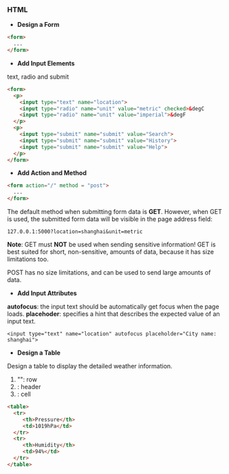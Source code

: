 ### HTML

* **Design a Form**
```html
<form>
  ...
</form>
```
* **Add Input Elements**

text, radio and submit

```html
<form>
  <p>
    <input type="text" name="location">
    <input type="radio" name="unit" value="metric" checked>&degC
    <input type="radio" name="unit" value="imperial">&degF
  </p>
  <p>
    <input type="submit" name="submit" value="Search">
    <input type="submit" name="submit" value="History">
    <input type="submit" name="submit" value="Help">
  </p>
</form>
```
* **Add Action and Method**

```html
<form action="/" method = "post">
  ...
</form>
```
The default method when submitting form data is **GET**. However, when GET is used, the submitted form data will be visible in the page address field: 
```
127.0.0.1:5000?location=shanghai&unit=metric
```
**Note**: GET must **NOT** be used when sending sensitive information! GET is best suited for short, non-sensitive, amounts of data, because it has size limitations too.

POST has no size limitations, and can be used to send large amounts of data.

* **Add Input Attributes**

**autofocus**: the input text should be automatically get focus when the page loads.
**placehoder**: specifies a hint that describes the expected value of an input text.

```
<input type="text" name="location" autofocus placeholder="City name: shanghai">
```

* **Design a Table**

Design a table to display the detailed weather information.
  1. "<tr>": row
  2. <th>: header
  3. <td>: cell
      
```html
<table>
  <tr>
     <th>Pressure</th>
     <td>1019hPa</td>
  </tr>
  <tr>
     <th>Humidity</th>
     <td>94%</td>
  </tr>
</table>
```


